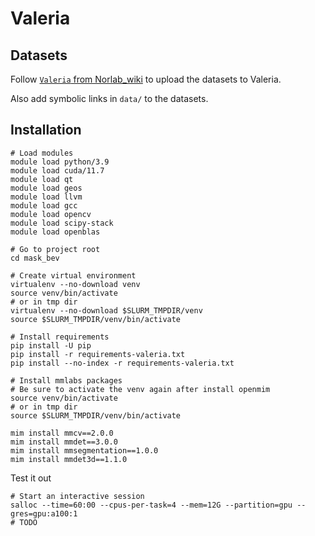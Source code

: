 # Valeria

## Datasets

Follow [`Valeria` from Norlab_wiki](https://github.com/norlab-ulaval/Norlab_wiki/wiki/Valeria) to upload the datasets to Valeria.

Also add symbolic links in `data/` to the datasets.

## Installation

```shell
# Load modules
module load python/3.9
module load cuda/11.7
module load qt
module load geos
module load llvm
module load gcc
module load opencv
module load scipy-stack
module load openblas

# Go to project root
cd mask_bev

# Create virtual environment
virtualenv --no-download venv
source venv/bin/activate
# or in tmp dir
virtualenv --no-download $SLURM_TMPDIR/venv
source $SLURM_TMPDIR/venv/bin/activate

# Install requirements
pip install -U pip
pip install -r requirements-valeria.txt
pip install --no-index -r requirements-valeria.txt

# Install mmlabs packages
# Be sure to activate the venv again after install openmim
source venv/bin/activate
# or in tmp dir
source $SLURM_TMPDIR/venv/bin/activate

mim install mmcv==2.0.0
mim install mmdet==3.0.0
mim install mmsegmentation==1.0.0
mim install mmdet3d==1.1.0
```

Test it out

```shell
# Start an interactive session
salloc --time=60:00 --cpus-per-task=4 --mem=12G --partition=gpu --gres=gpu:a100:1
# TODO
```
